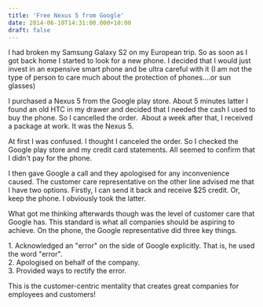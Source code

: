 ```yaml
---
title: 'Free Nexus 5 from Google'
date: 2014-06-10T14:31:00.000+10:00
draft: false
---
```


I had broken my Samsung Galaxy S2 on my European trip. So as soon as I got back home I started to look for a new phone. I decided that I would just invest in an expensive smart phone and be ultra careful with it (I am not the type of person to care much about the protection of phones....or sun glasses)  
  
I purchased a Nexus 5 from the Google play store. About 5 minutes latter I found an old HTC in my drawer and decided that I needed the cash I used to buy the phone. So I cancelled the order.  About a week after that, I received a package at work. It was the Nexus 5.  
  
At first I was confused. I thought I canceled the order. So I checked the Google play store and my credit card statements. All seemed to confirm that I didn't pay for the phone.  
  
I then gave Google a call and they apologised for any inconvenience caused. The customer care representative on the other line advised me that I have two options. Firstly, I can send it back and receive $25 credit. Or, keep the phone. I obviously took the latter.  
  
What got me thinking afterwards though was the level of customer care that Google has. This standard is what all companies should be aspiring to achieve. On the phone, the Google representative did three key things.  
  
1\. Acknowledged an "error" on the side of Google explicitly. That is, he used the word "error".  
2\. Apologised on behalf of the company.  
3\. Provided ways to rectify the error.  
  
This is the customer-centric mentality that creates great companies for employees and customers!
